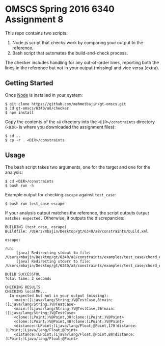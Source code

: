 
# OMSCS Spring 2016 6340 Assignment 8

This repo contains two scripts:

1. Node.js script that checks work by comparing your output to the reference.
2. Bash script that automates the build-and-check process.

The checker includes handling for any out-of-order lines, reporting both the
lines in the reference but not in your output (missing) and vice versa (extra).

## Getting Started

Once [Node](https://nodejs.org/en/download/) is installed in your system:

```
$ git clone https://github.com/mehmetbajin/gt-omscs.git
$ cd gt-omscs/6340/a8/checker
$ npm install
```

Copy the contents of the `a8` directory into the `<DIR>/constraints` directory (`<DIR>` is where you downloaded the assignment files):

```
$ cd ..
$ cp -r . <DIR>/constraints
```

## Usage

The bash script takes two arguments, one for the target and one for the analysis:

```
$ cd <DIR>/constraints
$ bash run -h
```

Example output for checking `escape` against `test_case`:

```
$ bash run test_case escape
```

If your analysis output matches the reference, the script outputs `Output matches expected.` Otherwise, it outputs the discrepancies:

```
BUILDING (test_case, escape)
Buildfile: /Users/mbajin/Desktop/gt/6340/a8/constraints/build.xml

escape:

run:
     [java] Redirecting stdout to file: /Users/mbajin/Desktop/gt/6340/a8/constraints/examples/test_case/chord_output/log.txt
     [java] Redirecting stderr to file: /Users/mbajin/Desktop/gt/6340/a8/constraints/examples/test_case/chord_output/log.txt

BUILD SUCCESSFUL
Total time: 3 seconds

CHECKING RESULTS
CHECKING localMH...
  In expected but not in your output (missing):
    <main:([Ljava/lang/String;)V@TestCase,8!main:([Ljava/lang/String;)V@TestCase>
    <main:([Ljava/lang/String;)V@TestCase,36!main:([Ljava/lang/String;)V@TestCase>
    <clone:(LPoint;)V@Point,30!clone:(LPoint;)V@Point>
    <clone:(LPoint;)V@Point,48!clone:(LPoint;)V@Point>
    <distance:(LPoint;)Ljava/lang/Float;@Point,170!distance:(LPoint;)Ljava/lang/Float;@Point>
    <distance:(LPoint;)Ljava/lang/Float;@Point,88!distance:(LPoint;)Ljava/lang/Float;@Point>
```
